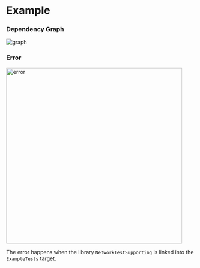 # Example

### Dependency Graph

![graph](https://github.com/gutiago/Example/assets/18463076/a5022988-b3fb-44b4-9feb-8ef7279fbeec)

### Error
<img width="468" alt="error" src="https://github.com/gutiago/Example/assets/18463076/752a8703-8d26-4756-98c8-4548b7ef7e83">

The error happens when the library `NetworkTestSupporting` is linked into the `ExampleTests` target.
